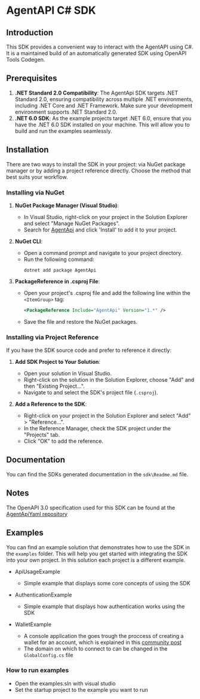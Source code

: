 # AgentAPI C# SDK

## **Introduction**

This SDK provides a convenient way to interact with the AgentAPI using C#. It is a maintained build of an automatically generated SDK using OpenAPI Tools Codegen.

## **Prerequisites**

1. **.NET Standard 2.0 Compatibility**: The AgentApi SDK targets .NET Standard 2.0, ensuring compatibility across multiple .NET environments, including .NET Core and .NET Framework. Make sure your development environment supports .NET Standard 2.0.
2. **.NET 6.0 SDK**: As the example projects target .NET 6.0, ensure that you have the .NET 6.0 SDK installed on your machine. This will allow you to build and run the examples seamlessly.

## **Installation**

There are two ways to install the SDK in your project: via NuGet package manager or by adding a project reference directly. Choose the method that best suits your workflow.

### Installing via NuGet

1. **NuGet Package Manager (Visual Studio)**:
   - In Visual Studio, right-click on your project in the Solution Explorer and select "Manage NuGet Packages".
   - Search for [AgentApi](https://www.nuget.org/packages/AgentApi) and click 'Install' to add it to your project.

2. **NuGet CLI**:
   - Open a command prompt and navigate to your project directory.
   - Run the following command:  
     ```
     dotnet add package AgentApi
     ```

3. **PackageReference in .csproj File**:
   - Open your project's .csproj file and add the following line within the `<ItemGroup>` tag:
     ```xml
     <PackageReference Include="AgentApi" Version="1.*" />
     ```
   - Save the file and restore the NuGet packages.

### Installing via Project Reference

If you have the SDK source code and prefer to reference it directly:

1. **Add SDK Project to Your Solution**:
   - Open your solution in Visual Studio.
   - Right-click on the solution in the Solution Explorer, choose "Add" and then "Existing Project...".
   - Navigate to and select the SDK's project file (`.csproj`).

2. **Add a Reference to the SDK**:
   - Right-click on your project in the Solution Explorer and select "Add" > "Reference...".
   - In the Reference Manager, check the SDK project under the "Projects" tab.
   - Click "OK" to add the reference.

## Documentation

You can find the SDKs generated documentation in the `sdk\Readme.md` file.

## Notes

The OpenAPI 3.0 specification used for this SDK can be found at the [AgentApiYaml repository](https://github.com/Trust-Anchor-Group/AgentApiYaml)

## Examples

You can find an example solution that demonstrates how to use the SDK in the `examples` folder. This will help you get started with integrating the SDK into your own project.
In this solution each project is a different example.

* ApiUsageExample
   
   - Simple example that displays some core concepts of using the SDK

* AuthenticationExample

   - Simple example that displays how authentication works using the SDK

* WalletExample
  
   - A console application the goes trough the proccess of creating a wallet for an account, which is explained in this [community post](https://lab.tagroot.io/Community/Post/Creating_a_wallet_using_Agent_API)
   - The domain on which to connect to can be changed in the `GlobalConfig.cs` file


### How to run examples

   - Open the examples.sln with visual studio
   - Set the startup project to the example you want to run
